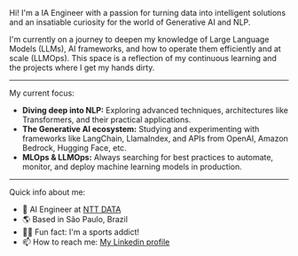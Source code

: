 Hi! I'm a IA Engineer with a passion for turning data into intelligent solutions and an insatiable curiosity for the world of Generative AI and NLP.

I'm currently on a journey to deepen my knowledge of Large Language Models (LLMs), AI frameworks, and how to operate them efficiently and at scale (LLMOps). This space is a reflection of my continuous learning and the projects where I get my hands dirty.

---
My current focus:

* **Diving deep into NLP:** Exploring advanced techniques, architectures like Transformers, and their practical applications.
* **The Generative AI ecosystem:** Studying and experimenting with frameworks like LangChain, LlamaIndex, and APIs from OpenAI, Amazon Bedrock, Hugging Face, etc.
* **MLOps & LLMOps:** Always searching for best practices to automate, monitor, and deploy machine learning models in production.

---

Quick info about me:

* 💼 AI Engineer at [NTT DATA](https://www.nttdata.com/global/en/)
* 🌎 Based in São Paulo, Brazil
* 🤸‍♀️ Fun fact: I'm a sports addict! 
* 📫 How to reach me: [My Linkedin profile](https://www.linkedin.com/in/guimaraesabrina/)

